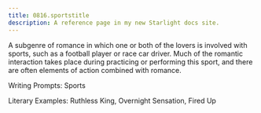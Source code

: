 ```yaml
---
title: 0816.sportstitle
description: A reference page in my new Starlight docs site.
---
```

A subgenre of romance in which one or both of the lovers is involved with sports, 
such as a football player or race car driver. 
Much of the romantic interaction takes place during practicing 
or performing this sport, 
and there are often elements of action combined with romance. 

Writing Prompts: Sports 

Literary Examples: Ruthless King, Overnight Sensation, Fired Up
